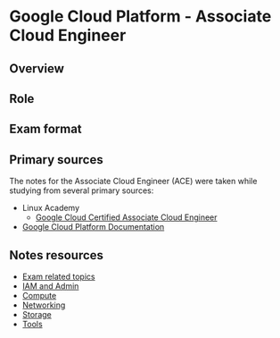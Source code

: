 # Google Cloud Platform - Associate Cloud Engineer

## Overview

## Role

## Exam format

## Primary sources
The notes for the Associate Cloud Engineer (ACE) were taken while studying from several primary sources:

 - Linux Academy
   - [Google Cloud Certified Associate Cloud Engineer](https://linuxacademy.com/google-cloud-platform/training/course/name/google-cloud-certified-associate-cloud-engineer)
 - [Google Cloud Platform Documentation](https://cloud.google.com/docs/)

## Notes resources
 - [Exam related topics](_general/)
 - [IAM and Admin](admin/)
 - [Compute](compute/)
 - [Networking](networking/)
 - [Storage](storage/)
 - [Tools](tools/)
